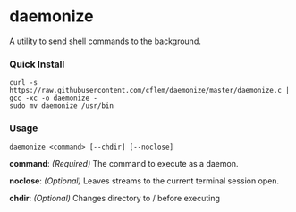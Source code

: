 # daemonize
A utility to send shell commands to the background.

### Quick Install
```
curl -s https://raw.githubusercontent.com/cflem/daemonize/master/daemonize.c | gcc -xc -o daemonize -
sudo mv daemonize /usr/bin
```

### Usage
```
daemonize <command> [--chdir] [--noclose]
```
__command__: *(Required)* The command to execute as a daemon.

__noclose__: *(Optional)* Leaves streams to the current terminal session open.

__chdir__: *(Optional)* Changes directory to / before executing <command>
